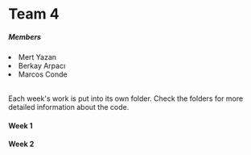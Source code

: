 # Team 4

<h5> Members </h5>

<li> Mert Yazan </li>
<li> Berkay Arpacı </li>
<li> Marcos Conde </li>

<br>
  
Each week's work is put into its own folder. Check the folders for more detailed information about the code.

<h4> Week 1 </h4>

<h4> Week 2 </h4>
 
